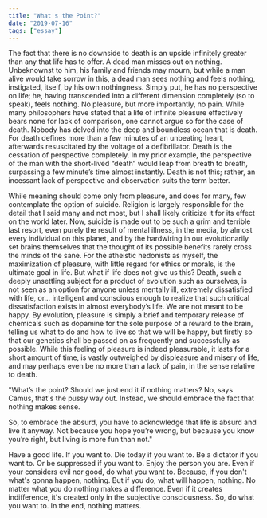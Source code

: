 ```yaml
---
title: "What's the Point?"
date: "2019-07-16"
tags: ["essay"]
---
```


The fact that there is no downside to death is an upside infinitely greater than any that life has to offer. A dead man misses out on nothing. Unbeknownst to him, his family and friends may mourn, but while a man alive would take sorrow in this, a dead man sees nothing and feels nothing, instigated, itself, by his own nothingness. Simply put, he has no perspective on life; he, having transcended into a different dimension completely (so to speak), feels nothing. No pleasure, but more importantly, no pain. While many philosophers have stated that a life of infinite pleasure effectively bears none for lack of comparison, one cannot argue so for the case of death. Nobody has delved into the deep and boundless ocean that is death. For death defines more than a few minutes of an unbeating heart, afterwards resuscitated by the voltage of a defibrillator. Death is the cessation of perspective completely. In my prior example, the perspective of the man with the short-lived “death” would leap from breath to breath, surpassing a few minute’s time almost instantly. Death is not this; rather, an incessant lack of perspective and observation suits the term better.

While meaning should come only from pleasure, and does for many, few contemplate the option of suicide. Religion is largely responsible for the detail that I said many and not most, but I shall likely criticize it for its effect on the world later. Now, suicide is made out to be such a grim and terrible last resort, even purely the result of mental illness, in the media, by almost every individual on this planet, and by the hardwiring in our evolutionarily set brains themselves that the thought of its possible benefits rarely cross the minds of the sane. For the atheistic hedonists as myself, the maximization of pleasure, with little regard for ethics or morals, is the ultimate goal in life. But what if life does not give us this? Death, such a deeply unsettling subject for a product of evolution such as ourselves, is not seen as an option for anyone unless mentally ill, extremely dissatisfied with life, or… intelligent and conscious enough to realize that such critical dissatisfaction exists in almost everybody’s life. We are not meant to be happy. By evolution, pleasure is simply a brief and temporary release of chemicals such as dopamine for the sole purpose of a reward to the brain, telling us what to do and how to live so that we will be happy, but firstly so that our genetics shall be passed on as frequently and successfully as possible. While this feeling of pleasure is indeed pleasurable, it lasts for a short amount of time, is vastly outweighed by displeasure and misery of life, and may perhaps even be no more than a lack of pain, in the sense relative to death.

"What’s the point? Should we just end it if nothing matters? No, says Camus, that's the pussy way out. Instead, we should embrace the fact that nothing makes sense.

So, to embrace the absurd, you have to acknowledge that life is absurd and live it anyway. Not because you hope you’re wrong, but because you know you’re right, but living is more fun than not."

Have a good life. If you want to. Die today if you want to. Be a dictator if you want to. Or be suppressed if you want to. Enjoy the person you are. Even if your considers evil nor good, do what you want to. Because, if you don't what's gonna happen, nothing. But if you do, what will happen, nothing. No matter what you do nothing makes a difference. Even if it creates indifference, it's created only in the subjective consciousness. So, do what you want to. In the end, nothing matters.
